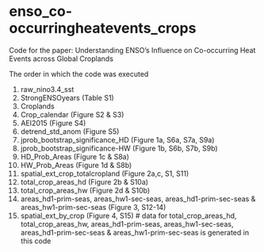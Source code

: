 # enso_co-occurringheatevents_crops

Code for the paper: Understanding ENSO’s Influence on Co-occurring Heat Events across Global Croplands

The order in which the code was executed

1. raw_nino3.4_sst
2. StrongENSOyears (Table S1)
3. Croplands
4. Crop_calendar (Figure S2 & S3)
5. AEI2015 (Figure S4)
6. detrend_std_anom (Figure S5)
7. jprob_bootstrap_significance_HD (Figure 1a, S6a, S7a, S9a)
8. jprob_bootstrap_significance-HW (Figure 1b, S6b, S7b, S9b)
9. HD_Prob_Areas (Figure 1c & S8a)
10. HW_Prob_Areas (Figure 1d & S8b)
11. spatial_ext_crop_totalcropland (Figure 2a,c, S1, S11)
12. total_crop_areas_hd (Figure 2b & S10a)
13. total_crop_areas_hw (Figure 2d & S10b)
14. areas_hd1-prim-seas, areas_hw1-sec-seas, areas_hd1-prim-sec-seas & areas_hw1-prim-sec-seas (Figure 3, S12-14)
15. spatial_ext_by_crop (Figure 4, S15) # data for total_crop_areas_hd, total_crop_areas_hw, areas_hd1-prim-seas, areas_hw1-sec-seas, areas_hd1-prim-sec-seas & areas_hw1-prim-sec-seas is generated in this code





